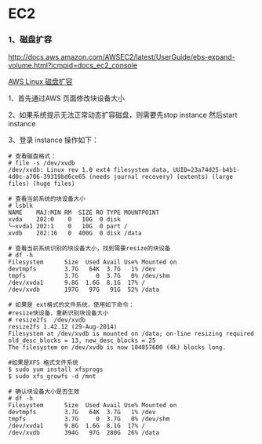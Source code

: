 # EC2

### 1、磁盘扩容
http://docs.aws.amazon.com/AWSEC2/latest/UserGuide/ebs-expand-volume.html?icmpid=docs_ec2_console

[AWS Linux 磁盘扩容](http://docs.aws.amazon.com/AWSEC2/latest/UserGuide/recognize-expanded-volume-linux.html)

1、首先通过AWS 页面修改块设备大小

2、如果系统提示无法正常动态扩容磁盘，则需要先stop instance 然后start instance

3、登录 instance 操作如下：

    # 查看磁盘格式：
    # file -s /dev/xvdb
    /dev/xvdb: Linux rev 1.0 ext4 filesystem data, UUID=23a74d25-b4b1-4d0c-a706-39319bd6ce65 (needs journal recovery) (extents) (large files) (huge files)

    # 查看当前系统的块设备大小
    # lsblk 
    NAME    MAJ:MIN RM  SIZE RO TYPE MOUNTPOINT
    xvda    202:0    0   10G  0 disk 
    └─xvda1 202:1    0   10G  0 part /
    xvdb    202:16   0  400G  0 disk /data

    # 查看当前系统识别的块设备大小，找到需要resize的块设备
    # df -h
    Filesystem      Size  Used Avail Use% Mounted on
    devtmpfs        3.7G   64K  3.7G   1% /dev
    tmpfs           3.7G     0  3.7G   0% /dev/shm
    /dev/xvda1      9.8G  1.6G  8.1G  17% /
    /dev/xvdb       197G   97G   91G  52% /data

    # 如果是 ext格式的文件系统，使用如下命令：
    #resize快设备，重新识别块设备大小
    # resize2fs  /dev/xvdb
    resize2fs 1.42.12 (29-Aug-2014)
    Filesystem at /dev/xvdb is mounted on /data; on-line resizing required
    old_desc_blocks = 13, new_desc_blocks = 25
    The filesystem on /dev/xvdb is now 104857600 (4k) blocks long.

    #如果是XFS 格式文件系统
    $ sudo yum install xfsprogs
    $ sudo xfs_growfs -d /mnt

    # 确认块设备大小是否生效
    # df -h
    Filesystem      Size  Used Avail Use% Mounted on
    devtmpfs        3.7G   64K  3.7G   1% /dev
    tmpfs           3.7G     0  3.7G   0% /dev/shm
    /dev/xvda1      9.8G  1.6G  8.1G  17% /
    /dev/xvdb       394G   97G  280G  26% /data



